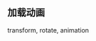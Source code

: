 
## 加载动画


<CodeDemo :collapse="true">
  <template slot="code-template">
    <<< @/docs/.vuepress/examples/Loading12.vue?template
  </template>
  <template slot="code-script">
    <<< @/docs/.vuepress/examples/Loading12.vue?script
  </template>
  <template slot="code-style">
    <<< @/docs/.vuepress/examples/Loading12.vue?style
  </template>
  <Loading12 slot="demo"/>
</CodeDemo>

transform, rotate, animation
